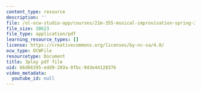 ```yaml
---
content_type: resource
description: ''
file: /ol-ocw-studio-app/courses/21m-355-musical-improvisation-spring-2013/66d66395edd9203a0fbc943e44128376_s31hXhmhUws.pdf
file_size: 38623
file_type: application/pdf
learning_resource_types: []
license: https://creativecommons.org/licenses/by-nc-sa/4.0/
ocw_type: OCWFile
resourcetype: Document
title: 3play pdf file
uid: 66d66395-edd9-203a-0fbc-943e44128376
video_metadata:
  youtube_id: null
---
```

